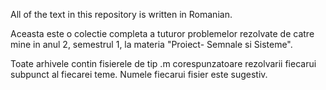 All of the text in this repository is written in Romanian.


Aceasta este o colectie completa a tuturor problemelor rezolvate de catre mine in anul 2, semestrul 1, la materia "Proiect- Semnale si Sisteme". 

Toate arhivele contin fisierele de tip .m corespunzatoare rezolvarii fiecarui subpunct al fiecarei teme. Numele fiecarui fisier este sugestiv. 
